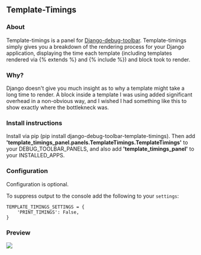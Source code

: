 ## Template-Timings

### About
Template-timings is a panel for [Django-debug-toolbar](https://github.com/django-debug-toolbar/django-debug-toolbar). Template-timings simply gives you a breakdown of the rendering process for your Django application, displaying the time each template (including templates rendered via {% extends %} and {% include %}) and block took to render.

### Why?
Django doesn't give you much insight as to why a template might take a long time to render. A block inside a template I was using added significant overhead in a non-obvious way, and I wished I had something like this to show exactly where the bottlekneck was.

### Install instructions
Install via pip (pip install django-debug-toolbar-template-timings). Then add __'template_timings_panel.panels.TemplateTimings.TemplateTimings'__ to your DEBUG_TOOLBAR_PANELS, and also add __'template_timings_panel'__ to your INSTALLED_APPS.

### Configuration
Configuration is optional.

To suppress output to the console add the following to your ``settings``:

    TEMPLATE_TIMINGS_SETTINGS = {
        'PRINT_TIMINGS': False,
    }

### Preview
![](http://i.imgur.com/RyErSQn.png)
